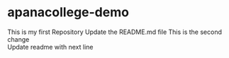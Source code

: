 # apanacollege-demo
This is my first Repository
Update the README.md file
This is the second change
<br>
Update readme with next line
